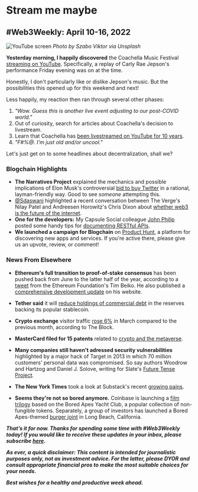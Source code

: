 # Stream me maybe
## #Web3Weekly: April 10-16, 2022

![YouTube screen](https://images.unsplash.com/photo-1540655037529-dec987208707?ixlib=rb-1.2.1&ixid=MnwxMjA3fDB8MHxwaG90by1wYWdlfHx8fGVufDB8fHx8&auto=format&fit=crop&w=3321&q=80)
*Photo by Szabo Viktor via Unsplash*

**Yesterday morning, I happily discovered** the Coachella Music Festival [streaming on YouTube](https://www.youtube.com/coachella). Specifically, a replay of Carly Rae Jepson's performance Friday evening was on at the time.

Honestly, I don't particularly like or dislike Jepson's music. But the possibilities this opened up for this weekend and next!

Less happily, my reaction then ran through several other phases:
1. *"Wow. Guess this is another live event adjusting to our post-COVID world."*
2. Out of curiosity, search for articles about Coachella's decision to livestream.
3. Learn that Coachella has [been livestreamed on YouTube for 10 years](https://variety.com/2022/music/news/coachella-livestream-youtube-watch-online-1235233209/).
4. *"F#%@. I'm just old and/or uncool."*

Let's just get on to some headlines about decentralization, shall we?

### Blogchain Highlights
- **The Narratives Project** explained the mechanics and possible implications of Elon Musk's controversial [bid to buy Twitter](https://blogchain.app/p/elon-musk-s-bid-for-twitter-the-future-of-the-platform/XlQ3Zw3EXc) in a rational, layman-friendly way. Good to see *someone* attempting this. 
- [@Sdaswani](https://blogchain.app/id/sdaswani) highlighted a recent conversation between The Verge's Nilay Patel and Andreesen Horowitz's Chris Dixon about [whether web3 is the future of the internet](https://blogchain.app/p/is-web3-the-future-of-the-internet/zgAWEF6rFc).
- **One for the developers:** My Capsule Social colleague [John Philip](https://blogchain.app/id/john) posted some handy tips for [documenting RESTful APIs](https://blogchain.app/p/rest-ful-api-documentation-with-open-api-specification/wCoQWTZooF).
- **We launched a campaign for Blogchain** on [Product Hunt](https://www.producthunt.com/posts/blogchain), a platform for discovering new apps and services. If you're active there, please give us an upvote, review, or comment!

### News From Elsewhere

- **Ethereum's full transition to proof-of-stake consensus** has been pushed back from June to the latter half of the year, according to a [tweet](https://twitter.com/TimBeiko/status/1514010098145759232?ref_src=twsrc%5Etfw%7Ctwcamp%5Etweetembed%7Ctwterm%5E1514010098145759232%7Ctwgr%5E%7Ctwcon%5Es1_&ref_url=https%3A%2F%2Fwww.coindesk.com%2Fbusiness%2F2022%2F04%2F13%2Fethereum-merge-no-longer-expected-in-june%2F) from the Ethereum Foundation's Tim Beiko. He also published a [comprehensive development update](https://tim.mirror.xyz/M_3JZXBkvXnr3W1222WIDo1ipMuFymszjH-FP40CO5c) on his website.

- **Tether said** it will [reduce holdings of commercial debt](https://www.cnbc.com/2022/04/13/tether-to-reduce-commercial-paper-holdings-in-usdt-reserves.html) in the reserves backing its popular stablecoin.

- **Crypto exchange** visitor traffic [rose 6%](https://www.theblockcrypto.com/linked/141331/cryptocurrency-exchange-visitor-traffic-rose-in-march?utm_source=feedly&utm_medium=rss) in March compared to the previous month, according to The Block.

- **MasterCard filed for 15 patents** related to [crypto and the metaverse](https://www.theblockcrypto.com/post/141469/mastercard-files-for-more-than-a-dozen-metaverse-and-crypto-trademarks?utm_source=rss&utm_medium=rss).

- **Many companies still haven't adressed security vulnerabilities** highlighted by a major hack of Target in 2013 in which 70 million customers' personal data was compromised. So say authors Woodrow and Hartzog and Daniel J. Solove, writing for Slate's [Future Tense Project](https://slate.com/technology/2022/04/breached-excerpt-hartzog-solove-target.html).

- **The New York Times** took a look at Substack's recent [growing pains](https://www.nytimes.com/2022/04/13/business/media/substack-growth-newsletters.html).

- **Seems they're not so bored anymore.** Coinbase is launching a [film trilogy](https://www.theblockcrypto.com/linked/141505/coinbase-is-launching-a-bored-apes-themed-film-trilogy) based on the Bored Apes Yacht Club, a popular collection of non-fungible tokens. Separately, a group of investors has launched a Bored Apes-themed [burger joint](https://decrypt.co/97474/bored-ape-yacht-club-themed-burger-joint-debuts-in-california) in Long Beach, California.

_**That’s it for now. Thanks for spending some time with #Web3Weekly today! If you would like to receive these updates in your inbox, please subscribe [here](https://w3w.news).**_

_**As ever, a quick disclaimer: This content is intended for journalistic purposes only, not as investment advice. For the latter, please DYOR and consult appropriate financial pros to make the most suitable choices for your needs.**_

_**Best wishes for a healthy and productive week ahead.**_
